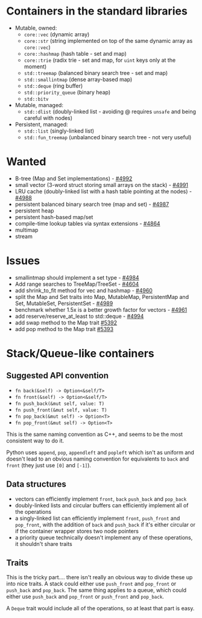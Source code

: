 # Containers in the standard libraries

* Mutable, owned:
    * `core::vec` (dynamic array)
    * `core::str` (string implemented on top of the same dynamic array as `core::vec`)
    * `core::hashmap` (hash table - set and map)
    * `core::trie` (radix trie - set and map, for `uint` keys only at the moment)
    * `std::treemap` (balanced binary search tree - set and map)
    * `std::smallintmap` (dense array-based map)
    * `std::deque` (ring buffer)
    * `std::priority_queue` (binary heap)
    * `std::bitv`
* Mutable, managed:
    * `std::dlist` (doubly-linked list - avoiding @ requires `unsafe` and being careful with nodes)
* Persistent, managed:
    * `std::list` (singly-linked list)
    * `std::fun_treemap` (unbalanced binary search tree - not very useful)

# Wanted

* B-tree (Map and Set implementations) - [#4992](https://github.com/mozilla/rust/issues/4992)
* small vector (3-word struct storing small arrays on the stack) - [#4991](https://github.com/mozilla/rust/issues/4991)
* LRU cache (doubly-linked list with a hash table pointing at the nodes) - [#4988](https://github.com/mozilla/rust/issues/4988)
* persistent balanced binary search tree (map and set) - [#4987](https://github.com/mozilla/rust/issues/4987)
* persistent heap
* persistent hash-based map/set
* compile-time lookup tables via syntax extensions - [#4864](https://github.com/mozilla/rust/issues/4864)
* multimap
* stream

# Issues

* smallintmap should implement a set type - [#4984](https://github.com/mozilla/rust/issues/4984)
* Add range searches to TreeMap/TreeSet - [#4604](https://github.com/mozilla/rust/issues/4604)
* add shrink_to_fit method for vec and hashmap - [#4960](https://github.com/mozilla/rust/issues/4960)
* split the Map and Set traits into Map, MutableMap, PersistentMap and Set, MutableSet, PersistentSet - [#4989](https://github.com/mozilla/rust/issues/4989)
* benchmark whether 1.5x is a better growth factor for vectors - [#4961](https://github.com/mozilla/rust/issues/4961)
* add reserve/reserve_at_least to std::deque - [#4994](https://github.com/mozilla/rust/issues/4994)
* add swap method to the Map trait [#5392](https://github.com/mozilla/rust/issues/5392)
* add pop method to the Map trait [#5393](https://github.com/mozilla/rust/issues/5393)

# Stack/Queue-like containers

## Suggested API convention

* `fn back(&self) -> Option<&self/T>`
* `fn front(&self) -> Option<&self/T>`
* `fn push_back(&mut self, value: T)`
* `fn push_front(&mut self, value: T)`
* `fn pop_back(&mut self) -> Option<T>`
* `fn pop_front(&mut self) -> Option<T>`

This is the same naming convention as C++, and seems to be the most consistent way to do it.

Python uses `append`, `pop`, `appendleft` and `popleft` which isn't as uniform and doesn't lead to an obvious naming convention for equivalents to `back` and `front` (they just use `[0]` and `[-1]`).

## Data structures

* vectors can efficiently implement `front`, `back` `push_back` and `pop_back`
* doubly-linked lists and circular buffers can efficiently implement all of the operations
* a singly-linked list can efficiently implement `front`, `push_front` and `pop_front`, with the addition of `back` and `push_back` if it's either circular or if the container wrapper stores two node pointers
* a priority queue technically doesn't implement any of these operations, it shouldn't share traits

## Traits

This is the tricky part.... there isn't really an obvious way to divide these up into nice traits. A stack could either use `push_front` and `pop_front` or `push_back` and `pop_back`. The same thing applies to a queue, which could either use `push_back` and `pop_front` or `push_front` and `pop_back`.

A `Deque` trait would include all of the operations, so at least that part is easy.